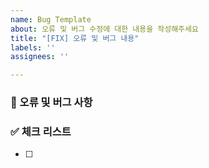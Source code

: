 ```yaml
---
name: Bug Template
about: 오류 및 버그 수정에 대한 내용을 작성해주세요
title: "[FIX] 오류 및 버그 내용"
labels: ''
assignees: ''

---
```


<!-- 레코드림 Bug 템플릿 -->

### 🚨 오류 및 버그 사항
<!-- 에러 및 버그에 대한 내용을 간략하게 기술합니다 -->

### ✅ 체크 리스트

<!-- 체크 리스트 타입으로 할 일을 분류합니다 -->

- [ ]
